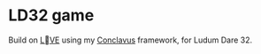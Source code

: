 LD32 game
===================

Build on [LVE](https://www.love2d.org/) using my [Conclavus](https://github.com/Clavus/Conclavus) framework, for Ludum Dare 32.